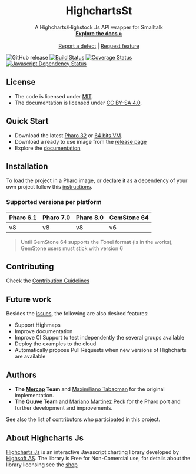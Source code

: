 <p align="center">
 <h1 align="center">HighchartsSt</h1>
  <p align="center">
    A Highcharts/Highstock Js API wrapper for Smalltalk
    <br>
    <a href="docs/"><strong>Explore the docs »</strong></a>
    <br>
    <br>
    <a href="https://github.com/ba-st/HighchartsSt/issues/new?labels=Type%3A+Defect">Report a defect</a>
    |
    <a href="https://github.com/ba-st/HighchartsSt/issues/new?labels=Type%3A+Feature">Request feature</a>
  </p>
</p>

![GitHub release](https://img.shields.io/github/release/ba-st/HighchartsSt.svg)
[![Build Status](https://travis-ci.com/ba-st/HighchartsSt.svg?branch=release-candidate)](https://travis-ci.com/ba-st/HighchartsSt)
[![Coverage Status](https://coveralls.io/repos/github/ba-st/HighchartsSt/badge.svg?branch=release-candidate)](https://coveralls.io/github/ba-st/HighchartsSt?branch=release-candidate)
[![Javascript Dependency Status](https://david-dm.org/ba-st/HighchartsSt.svg)](https://david-dm.org/ba-st/HighchartsSt)

## License
- The code is licensed under [MIT](LICENSE).
- The documentation is licensed under [CC BY-SA 4.0](http://creativecommons.org/licenses/by-sa/4.0/).

## Quick Start

- Download the latest [Pharo 32](https://get.pharo.org/) or [64 bits VM](https://get.pharo.org/64/).
- Download a ready to use image from the [release page](https://github.com/ba-st/HighchartsSt/releases/latest)
- Explore the [documentation](docs/)

## Installation

To load the project in a Pharo image, or declare it as a dependency of your own project follow this [instructions](docs/Installation.md).

### Supported versions per platform

| Pharo 6.1 | Pharo 7.0 | Pharo 8.0 | GemStone 64 |
|---|---|---|---|
|v8|v8|v8|v6|

> Until GemStone 64 supports the Tonel format (is in the works), GemStone users must stick with version 6

## Contributing

Check the [Contribution Guidelines](CONTRIBUTING.md)

## Future work
Besides the [issues](https://github.com/ba-st/HighchartsSt/issues), the following are also desired features:

* Support Highmaps
* Improve documentation
* Improve CI Support to test independently the several groups available
* Deploy the examples to the cloud
* Automatically propose Pull Requests when new versions of Highcharts are available

## Authors

* **The [Mercap](http://www.mercapsoftware.com) Team** and [Maximiliano Tabacman](https://github.com/mtabacman) for the original implementation.
* **The [Quuve](http://www.debrispublishing.com/) Team** and [Mariano Martinez Peck](https://github.com/marianopeck) for the Pharo port and further development and improvements.

See also the list of [contributors](https://github.com/ba-st/HighchartsSt/graphs/contributors) who participated in this project.

## About Highcharts Js
[Highcharts Js](http://www.highcharts.com/) is an interactive Javascript charting library developed by [Highsoft AS](http://highsoft.com/). The library is Free for Non-Comercial use, for details about the library licensing see the [shop](http://shop.highsoft.com/highcharts.html)
